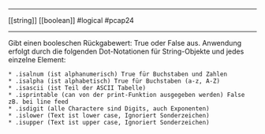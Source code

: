 ___
[[string]]
[[boolean]]
#logical
#pcap24
___
Gibt einen booleschen Rückgabewert: True oder False aus. Anwendung erfolgt durch die folgenden Dot-Notationen für String-Objekte und jedes einzelne Element:

	* .isalnum (ist alphanumerisch) True für Buchstaben und Zahlen
	* .isalpha (ist alphabetisch) True für Buchstaben (a-z, A-Z)
	* .isascii (ist Teil der ASCII Tabelle)
	* .isprintable (can von der print-Funktion ausgegeben werden) False zB. bei line feed
	* .isdigit (alle Charactere sind Digits, auch Exponenten)
	* .islower (Text ist lower case, Ignoriert Sonderzeichen)
	* .isupper (Text ist upper case, Ignoriert Sonderzeichen)

